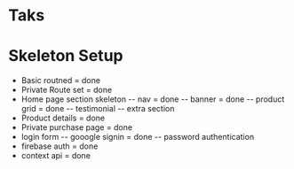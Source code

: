 # Taks 
# Skeleton Setup 
- Basic routned = done 
- Private Route set = done 
- Home page section skeleton
-- nav = done 
-- banner = done 
-- product grid  = done 
-- testimonial 
-- extra section 
- Product details = done 
- Private purchase page = done 
- login form 
-- gooogle signin = done
-- password authentication 
- firebase auth = done
- context api = done
